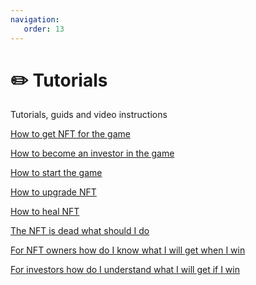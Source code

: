 ```yaml
---
navigation:
   order: 13
---
```


# ✏️ Tutorials

<p>Tutorials, guids and video instructions</p>

<div class="tutorial">

<a href="tutorials/how-to-get-nft-for-the-game" 
 class="docs-item">How to get NFT for the game</a>

<a href="tutorials/how-to-become-an-investor-in-the-game" 
 class="docs-item">How to become an investor in the game</a>

<a href="tutorials/how-to-start-the-game" 
 class="docs-item">How to start the game</a>

<a href="tutorials/how-to-upgrade-nft" 
 class="docs-item">How to upgrade NFT</a>

<a href="tutorials/how-to-heal-nft" 
 class="docs-item">How to heal NFT</a>

<a href="tutorials/the-nft-is-dead-what-should-i-do" 
 class="docs-item">The NFT is dead what should I do</a>

<a href="tutorials/for-nft-owners-how-do-i-know-what-i-will-get-when-i-win" 
 class="docs-item">For NFT owners how do I know what I will get when I win</a>

<a href="tutorials/for-investors-how-do-i-understand-what-i-will-get-if-i-win" 
 class="docs-item">For investors how do I understand what I will get if I win</a>

</div>